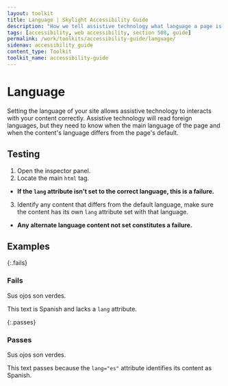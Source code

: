 ```yaml
---
layout: toolkit
title: Language | Skylight Accessibility Guide
description: "How we tell assistive technology what language a page is in"
tags: [accessibility, web accessibility, section 508, guide]
permalink: /work/toolkits/accessibility-guide/language/
sidenav: accessibility_guide
content_type: Toolkit
toolkit_name: accessibility-guide
---
```


# Language

Setting the language of your site allows assistive technology to interacts with your content correctly. Assistive technology will read foreign languages, but they need to know when the main language of the page and when the content's language differs from the page's default.

## Testing

1. Open the inspector panel.
2. Locate the main ```html``` tag.
  * **If the ```lang``` attribute isn't set to the correct language, this is a failure.**
3. Identify any content that differs from the default language, make sure the content has its own ```lang``` attribute set with that language.
  * **Any alternate language content not set constitutes a failure.**

## Examples

{:.fails}
### Fails

<div class="example">
Sus ojos son verdes.
</div>

This text is Spanish and lacks a ```lang``` attribute.

{:.passes}
### Passes

<div class="example">
<p lang="es">Sus ojos son verdes.</p>
</div>

This text passes because the ```lang="es"``` attribute identifies its content as Spanish.
